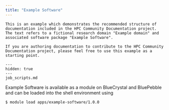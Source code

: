 ```yaml
---
title: "Example Software"
---
```


```{important}
This is an example which demonstrates the recommended structure of documentation included in the HPC Community Documentation project. 
The text refers to a fictional research domain "Example domain" and associated software package "Example Software".

If you are authoring documentation to contribute to the HPC Community Documentation project, please feel free to use this example as a starting point.
```

```{toctree}
---
hidden: true
---
job_scripts.md
```

Example Software is available as a module on BlueCrystal and BluePebble and can be loaded into the shell environment using
```{code-block} console
$ module load apps/example-software/1.0.0
```